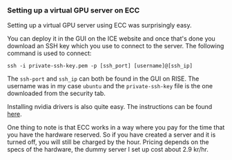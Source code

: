 ### Setting up a virtual GPU server on ECC

Setting up a virtual GPU server using ECC was surprisingly easy. 

You can deploy it in the GUI on the ICE website and once that's done you download an SSH key which you use to connect to the server. The following command is used to connect:

```ssh -i private-ssh-key.pem -p [ssh_port] [username]@[ssh_ip]```

The `ssh-port` and `ssh_ip` can both be found in the GUI on RISE. The username was in my case `ubuntu` and the `private-ssh-key` file is the one downloaded from the security tab.

Installing nvidia drivers is also quite easy. The instructions can be found [here](https://pages.ice.ri.se/ice/documentation/ecc/gpu-servers/).

One thing to note is that ECC works in a way where you pay for the time that you have the hardware reserved. So if you have created a server and it is turned off, you will still be charged by the hour. Pricing depends on the specs of the hardware, the dummy server I set up cost about 2.9 kr/hr.

